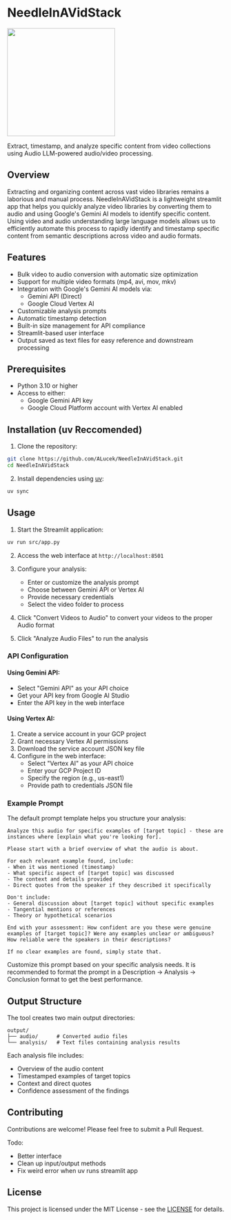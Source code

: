 # NeedleInAVidStack

<img src="NIAVS_logo.png" width=250>

Extract, timestamp, and analyze specific content from video collections using Audio LLM-powered audio/video processing.

## Overview

Extracting and organizing content across vast video libraries remains a laborious and manual process. NeedleInAVidStack is a lightweight streamlit app that helps you quickly analyze video libraries by converting them to audio and using Google's Gemini AI models to identify specific content. Using video and audio understanding large language models allows us to efficiently automate this process to rapidly identify and timestamp specific content from semantic descriptions across video and audio formats.

## Features

- Bulk video to audio conversion with automatic size optimization
- Support for multiple video formats (mp4, avi, mov, mkv)
- Integration with Google's Gemini AI models via:
  - Gemini API (Direct)
  - Google Cloud Vertex AI
- Customizable analysis prompts
- Automatic timestamp detection
- Built-in size management for API compliance
- Streamlit-based user interface
- Output saved as text files for easy reference and downstream processing

## Prerequisites

- Python 3.10 or higher
- Access to either:
  - Google Gemini API key
  - Google Cloud Platform account with Vertex AI enabled

## Installation (uv Reccomended)

1. Clone the repository:
```bash
git clone https://github.com/ALucek/NeedleInAVidStack.git
cd NeedleInAVidStack
```

2. Install dependencies using [uv](https://docs.astral.sh/uv/):
```bash
uv sync
```

## Usage

1. Start the Streamlit application:
```bash
uv run src/app.py
```

2. Access the web interface at `http://localhost:8501`

3. Configure your analysis:
   - Enter or customize the analysis prompt
   - Choose between Gemini API or Vertex AI
   - Provide necessary credentials
   - Select the video folder to process

4. Click "Convert Videos to Audio" to convert your videos to the proper Audio format

5. Click "Analyze Audio Files" to run the analysis

### API Configuration

#### Using Gemini API:
- Select "Gemini API" as your API choice
- Get your API key from Google AI Studio
- Enter the API key in the web interface

#### Using Vertex AI:
1. Create a service account in your GCP project
2. Grant necessary Vertex AI permissions
3. Download the service account JSON key file
4. Configure in the web interface:
   - Select "Vertex AI" as your API choice
   - Enter your GCP Project ID
   - Specify the region (e.g., us-east1)
   - Provide path to credentials JSON file

### Example Prompt

The default prompt template helps you structure your analysis:

```
Analyze this audio for specific examples of [target topic] - these are instances where [explain what you're looking for]. 

Please start with a brief overview of what the audio is about.

For each relevant example found, include:
- When it was mentioned (timestamp)
- What specific aspect of [target topic] was discussed
- The context and details provided
- Direct quotes from the speaker if they described it specifically

Don't include:
- General discussion about [target topic] without specific examples
- Tangential mentions or references
- Theory or hypothetical scenarios

End with your assessment: How confident are you these were genuine examples of [target topic]? Were any examples unclear or ambiguous? How reliable were the speakers in their descriptions?

If no clear examples are found, simply state that.
```

Customize this prompt based on your specific analysis needs. It is recommended to format the prompt in a Description -> Analysis -> Conclusion format to get the best performance.

## Output Structure

The tool creates two main output directories:

```
output/
├── audio/      # Converted audio files
└── analysis/   # Text files containing analysis results
```

Each analysis file includes:
- Overview of the audio content
- Timestamped examples of target topics
- Context and direct quotes
- Confidence assessment of the findings

## Contributing

Contributions are welcome! Please feel free to submit a Pull Request.

Todo:
- Better interface
- Clean up input/output methods
- Fix weird error when uv runs streamlit app

## License

This project is licensed under the MIT License - see the [LICENSE](LICENSE) for details.